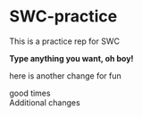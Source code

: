 # SWC-practice
This is a practice rep for SWC

**Type anything you want, oh boy!**

here is another change for fun

good times  
Additional changes
